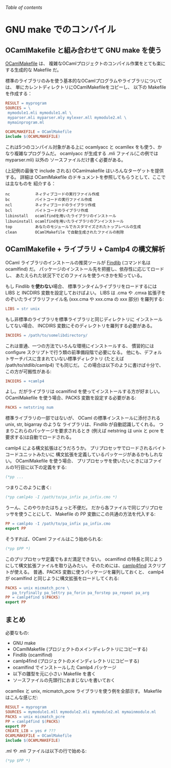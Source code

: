 <!-- ((! set title GNU make でのコンパイル !)) ((! set learn !)) -->

*Table of contents*

GNU make でのコンパイル
======================

OCamlMakefile と組み合わせて GNU make を使う
-------------------------------------------

[OCamlMakefile](http://mmottl.github.io/ocaml-makefile/)
は、 複雑なOCamlプロジェクトのコンパイル作業をとても楽にする生成的な
Makefile だ。

標準のライブラリのみを使う基本的なOCamlプログラムやライブラリについては、
単にカレントディレクトリにOCamlMakefileをコピーし、 以下の Makefile
を作成する：

 ```makefile
RESULT = myprogram
SOURCES = \
  mymodule1.mli mymodule1.ml \
  myparser.mli myparser.mly mylexer.mll mymodule2.ml \
  mymainprogram.ml
  
OCAMLMAKEFILE = OCamlMakefile
include $(OCAMLMAKEFILE)
```

これは5つのコンパイル対象がある上に ocamlyacc と ocamllex
をも使う、かなり複雑なプログラムだ。 ocamlyacc が生成する .mli
ファイル(この例では myparser.mli) 以外の
ソースファイルだけ書く必要がある。

(上記例の最後で include される) OCamlmakefile
はいろんなターゲットを提供する。 詳細は OCamlMakefile
のドキュメントを参照してもらうとして、ここでは主なものを 紹介する：

    nc           ネィティブコードの実行ファイル作成
    bc           バイトコードの実行ファイル作成
    ncl          ネィティブコードのライブラリ作成
    bcl          バイトコードのライブラリ作成
    libinstall   ocamlfindを用いたライブラリのインストール
    libuninstall ocamlfindを用いたライブラリのアンインストール
    top          あなたのモジュールでカスタマイズされたトップレベルの生成
    clean        OCamlMakefile で自動生成されたファイルの削除

OCamlMakefile + ライブラリ + Camlp4 の構文解析
---------------------------------------------

OCaml ライブラリのインストールの推奨ツールが
[Findlib](http://www.ocaml-programming.de/programming/findlib.html)
(コマンド名は ocamlfind) だ。
パッケージのインストール先を把握し、依存性に応じてロードし、
あたえられた状況下でどのファイルを使うべきかを知っている。

もし Findlib を**使わない**場合、
標準ランタイムライブラリをロードするには LIBS と INCDIRS
変数を設定しておけばよい。 LIBS は .cma や .cmxa
拡張子をのぞいたライブラリファイル名 (xxx.cma や xxx.cma の xxx 部分)
を羅列する:

```makefile
LIBS = str unix
```

もし非標準のライブラリを標準ライブラリと同じディレクトリに
インストールしてない場合、 INCDIRS
変数にそのディレクトリを羅列する必要がある。

```makefile
INCDIRS = /path/to/somelibdirectory/
```

これは普通、一つの方法でいろんな環境にインストールする、 慣習的には
configure スクリプトで行う類の前準備段階で必要になる。
他にも、デフォルトサーチパスに含まれていない標準ディレクトリ (たとえば
/path/to/stdlib/camlp4) でも同じだ。
この場合は以下のように書けば十分で、この方が可搬性がある:

```makefile
INCDIRS = +camlp4
```

よし。だがライブラリは ocamlfind を使ってインストールする方が好ましい。
OCamlMakefile を使う場合、PACKS 変数を設定する必要がある:

```makefile
PACKS = netstring num
```

標準ライブラリの一部ではないが、 OCaml の標準インストールに添付される
unix, str, bigarray のような ライブラリは、Findlib
が自動認識してくれる。 つまりこれらのパッケージを要求されるとき (例えば
netstring は unix と pcre を要求する)は自動でロードされる。

camlp4 による構文拡張はどうだろうか。
プリプロセッサでロードされるバイトコードユニットみたいに
構文拡張を定義しているパッケージがあるかもしれない。 OCamlMakefile
を使う場合、
プリプロセッサを使いたいときにはファイルの1行目に以下の定義をする:

```ocaml
(*pp ...
```

つまりこのように書く:

```ocaml
(*pp camlp4o -I /path/to/pa_infix pa_infix.cmo *)
```

うーん、このやりかたはちょっと不便だ。
だから各ファイルで同じプリプロセッサを使うことにして、 Makefile の PP
変数にこの共通の方法を代入する:

```makefile
PP = camlp4o -I /path/to/pa_infix pa_infix.cmo
export PP
```

そうすれば、OCaml ファイルはこう始められる:

```ocaml
(*pp $PP *)
```

このプリプロセッサ定義でもまだ満足できない。 ocamlfind
の特長と同じようにして構文拡張ファイルを取り込みたい。
そのためには、[camlp4find](http://martin.jambon.free.fr/ocaml.html)
スクリプトが使える。 普通、PACKS 変数に使うパッケージを羅列しておくと、
camlp4 が ocamlfind と同じように構文拡張をロードしてくれる:

```makefile
PACKS = unix micmatch_pcre \
   pa_tryfinally pa_lettry pa_forin pa_forstep pa_repeat pa_arg
PP = camlp4find $(PACKS)
export PP
```

## まとめ

必要なもの:

-   GNU make
-   OCamlMakefile (プロジェクトのメインディレクトリにコピーする)
-   Findlib (ocamlfind)
-   camlp4find (プロジェクトのメインディレクトリにコピーする)
-   ocamlfind でインストールした Camlp4 パッケージ
-   以下の雛型を元に小さい Makefile を書く
-   ソースファイルの先頭行におまじないを書いておく

ocamllex と unix, micmatch\_pcre ライブラリを使う例を全部示す。 Makefile
はこんな感じだ:

```makefile
RESULT = myprogram
SOURCES = mymodule1.mll mymodule2.mli mymodule2.ml mymainmodule.ml
PACKS = unix micmatch_pcre
PP = camlp4find $(PACKS)
export PP
CREATE_LIB = yes # ???
OCAMLMAKEFILE = OCamlMakefile
include $(OCAMLMAKEFILE)
```

.ml や .mli ファイルは以下の行で始める:

```ocaml
(*pp $PP *)
```

